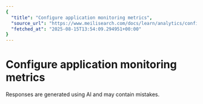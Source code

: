 ```yaml
---
{
  "title": "Configure application monitoring metrics",
  "source_url": "https://www.meilisearch.com/docs/learn/analytics/configure_monitoring",
  "fetched_at": "2025-08-15T13:54:09.294951+00:00"
}
---
```


# Configure application monitoring metrics

Responses are generated using AI and may contain mistakes.
